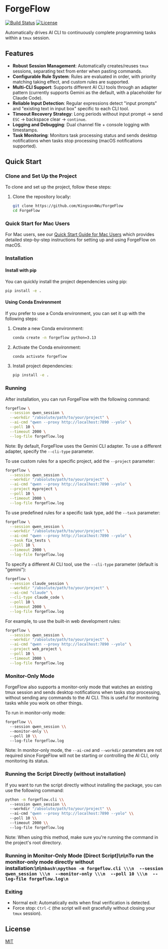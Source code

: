 # ForgeFlow

[![Build Status](https://github.com/Kingson4Wu/ForgeFlow/workflows/CI/badge.svg)](https://github.com/Kingson4Wu/ForgeFlow/actions)
[![License](https://img.shields.io/badge/license-MIT-blue.svg)](LICENSE)

Automatically drives AI CLI to continuously complete programming tasks within a `tmux` session.

## Features

- **Robust Session Management**: Automatically creates/reuses `tmux` sessions, separating text from enter when pasting commands.
- **Configurable Rule System**: Rules are evaluated in order, with priority matching taking effect, and custom rules are supported.
- **Multi-CLI Support**: Supports different AI CLI tools through an adapter pattern (currently supports Gemini as the default, with a placeholder for Claude Code).
- **Reliable Input Detection**: Regular expressions detect "input prompts" and "existing text in input box" specific to each CLI tool.
- **Timeout Recovery Strategy**: Long periods without input prompt → send `ESC` → backspace clear → `continue`.
- **Logging and Debugging**: Dual channel file + console logging with timestamps.
- **Task Monitoring**: Monitors task processing status and sends desktop notifications when tasks stop processing (macOS notifications supported).

## Quick Start

### Clone and Set Up the Project

To clone and set up the project, follow these steps:

1. Clone the repository locally:
   ```bash
   git clone https://github.com/Kingson4Wu/ForgeFlow
   cd ForgeFlow
   ```

### Quick Start for Mac Users

For Mac users, see our [Quick Start Guide for Mac Users](docs/quick_start_mac.md) which provides detailed step-by-step instructions for setting up and using ForgeFlow on macOS.

### Installation

#### Install with pip

You can quickly install the project dependencies using pip:

```bash
pip install -e .
```

#### Using Conda Environment

If you prefer to use a Conda environment, you can set it up with the following steps:

1. Create a new Conda environment:
   ```bash
   conda create -n forgeflow python=3.13
   ```

2. Activate the Conda environment:
   ```bash
   conda activate forgeflow
   ```

3. Install project dependencies:
   ```bash
   pip install -e .
   ```

### Running

After installation, you can run ForgeFlow with the following command:

```bash
forgeflow \
  --session qwen_session \
  --workdir "/absolute/path/to/your/project" \
  --ai-cmd "qwen --proxy http://localhost:7890 --yolo" \
  --poll 10 \
  --timeout 2000 \
  --log-file forgeflow.log
```

Note: By default, ForgeFlow uses the Gemini CLI adapter. To use a different adapter, specify the `--cli-type` parameter.

To use custom rules for a specific project, add the `--project` parameter:

```bash
forgeflow \
  --session qwen_session \
  --workdir "/absolute/path/to/your/project" \
  --ai-cmd "qwen --proxy http://localhost:7890 --yolo" \
  --project myproject \
  --poll 10 \
  --timeout 2000 \
  --log-file forgeflow.log
```

To use predefined rules for a specific task type, add the `--task` parameter:

```bash
forgeflow \
  --session qwen_session \
  --workdir "/absolute/path/to/your/project" \
  --ai-cmd "qwen --proxy http://localhost:7890 --yolo" \
  --task fix_tests \
  --poll 10 \
  --timeout 2000 \
  --log-file forgeflow.log
```

To specify a different AI CLI tool, use the `--cli-type` parameter (default is "gemini"):

```bash
forgeflow \
  --session claude_session \
  --workdir "/absolute/path/to/your/project" \
  --ai-cmd "claude" \
  --cli-type claude_code \
  --poll 10 \
  --timeout 2000 \
  --log-file forgeflow.log
```

For example, to use the built-in web development rules:

```bash
forgeflow \
  --session qwen_session \
  --workdir "/absolute/path/to/your/project" \
  --ai-cmd "qwen --proxy http://localhost:7890 --yolo" \
  --project web_project \
  --poll 10 \
  --timeout 2000 \
  --log-file forgeflow.log
```

### Monitor-Only Mode

ForgeFlow also supports a monitor-only mode that watches an existing tmux session and sends desktop notifications when tasks stop processing, without sending any commands to the AI CLI. This is useful for monitoring tasks while you work on other things.

To run in monitor-only mode:

```bash
forgeflow \\
  --session qwen_session \\
  --monitor-only \\
  --poll 10 \\
  --log-file forgeflow.log
```

Note: In monitor-only mode, the `--ai-cmd` and `--workdir` parameters are not required since ForgeFlow will not be starting or controlling the AI CLI, only monitoring its status.

### Running the Script Directly (without installation)

If you want to run the script directly without installing the package, you can use the following command:

```bash
python -m forgeflow.cli \\
  --session qwen_session \\
  --workdir "/absolute/path/to/your/project" \\
  --ai-cmd "qwen --proxy http://localhost:7890 --yolo" \\
  --poll 10 \\
  --timeout 2000 \\
  --log-file forgeflow.log
```

Note: When using this method, make sure you're running the command in the project's root directory.

### Running in Monitor-Only Mode (Direct Script)\n\nTo run the monitor-only mode directly without installation:\n\n```bash\npython -m forgeflow.cli \\\n  --session qwen_session \\\n  --monitor-only \\\n  --poll 10 \\\n  --log-file forgeflow.log\n```

### Exiting

* Normal exit: Automatically exits when final verification is detected.
* Force stop: `Ctrl-C` (the script will exit gracefully without closing your `tmux` session).

## License

[MIT](./LICENSE)